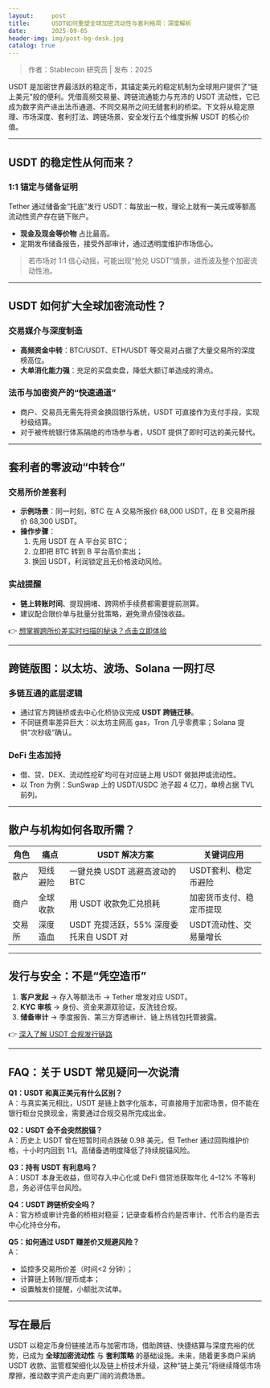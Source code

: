 ```yaml
---
layout:     post
title:      USDT如何重塑全球加密流动性与套利格局：深度解析
date:       2025-09-05
header-img: img/post-bg-desk.jpg
catalog: true
---
```


> 作者：Stablecoin 研究员 | 发布：2025

USDT 是加密世界最活跃的稳定币，其锚定美元的稳定机制为全球用户提供了“链上美元”般的便利。凭借高频交易量、跨链流通能力与充沛的 USDT 流动性，它已成为数字资产进出法币通道、不同交易所之间无缝套利的桥梁。下文将从稳定原理、市场深度、套利打法、跨链场景、安全发行五个维度拆解 USDT 的核心价值。

---

## USDT 的稳定性从何而来？

### 1:1 锚定与储备证明
Tether 通过储备金“托底”发行 USDT：每放出一枚，理论上就有一美元或等额高流动性资产存在链下账户。  
- **现金及现金等价物** 占比最高。  
- 定期发布储备报告，接受外部审计，通过透明度维护市场信心。  

> 若市场对 1:1 信心动摇，可能出现“抢兑 USDT”情景，进而波及整个加密流动性池。  

---

## USDT 如何扩大全球加密流动性？

### 交易媒介与深度制造
- **高频资金中转**：BTC/USDT、ETH/USDT 等交易对占据了大量交易所的深度榜高位。  
- **大单消化能力强**：充足的买盘卖盘，降低大额订单造成的滑点。  

### 法币与加密资产的“快速通道”  
- 商户、交易员无需先将资金换回银行系统，USDT 可直接作为支付手段，实现秒级结算。  
- 对于被传统银行体系隔绝的市场参与者，USDT 提供了即时可达的美元替代。  

---

## 套利者的零波动“中转仓”

### 交易所价差套利
- **示例场景**：同一时刻，BTC 在 A 交易所报价 68,000 USDT，在 B 交易所报价 68,300 USDT。  
- **操作步骤**：  
  1. 先用 USDT 在 A 平台买 BTC；  
  2. 立即把 BTC 转到 B 平台高价卖出；  
  3. 换回 USDT，利润锁定且无价格波动风险。  

### 实战提醒
- **链上转账时间**、提现拥堵、跨网桥手续费都需要提前测算。  
- 建议配合限价单与批量分批策略，避免滑点侵蚀收益。  

👉 [想掌握跨所价差实时扫描的秘诀？点击立即体验](https://okxdog.com/)

---

## 跨链版图：以太坊、波场、Solana 一网打尽

### 多链互通的底层逻辑
- 通过官方跨链桥或去中心化桥协议完成 **USDT 跨链迁移**。  
- 不同链费率差异巨大：以太坊主网高 gas，Tron 几乎零费率；Solana 提供“次秒级”确认。  

### DeFi 生态加持
- 借、贷、DEX、流动性挖矿均可在对应链上用 USDT 做抵押或流动性。  
- 以 Tron 为例：SunSwap 上的 USDT/USDC 池子超 4 亿刀，单榜占据 TVL 前列。  

---

## 散户与机构如何各取所需？

| 角色 | 痛点 | USDT 解决方案 | 关键词应用 |
|------|------|---------------|------------|
| 散户 | 短线避险 | 一键兑换 USDT 逃避高波动的 BTC | USDT套利、稳定币避险 |
| 商户 | 全球收款 | 用 USDT 收款免汇兑损耗 | 加密货币支付、稳定币提现 |
| 交易所 | 深度造血 | USDT 充提活跃，55% 深度委托来自 USDT 对 | USDT流动性、交易量增长 |

---

## 发行与安全：不是“凭空造币”

1. **客户发起** → 存入等额法币 → Tether 增发对应 USDT。  
2. **KYC 审核** → 身份、资金来源双验证，反洗钱合规。  
3. **储备审计** → 季度报告、第三方穿透审计、链上热钱包托管披露。  

👉 [深入了解 USDT 合规发行链路](https://okxdog.com/)

---

## FAQ：关于 USDT 常见疑问一次说清

**Q1：USDT 和真正美元有什么区别？**  
A：与真实美元相比，USDT 是链上数字化版本，可直接用于加密场景，但不能在银行柜台兑换现金，需要通过合规交易所完成出金。

**Q2：USDT 会不会突然脱锚？**  
A：历史上 USDT 曾在短暂时间点跌破 0.98 美元，但 Tether 通过回购维护价格，十小时内回到 1:1。高储备透明度降低了持续脱锚风险。

**Q3：持有 USDT 有利息吗？**  
A：USDT 本身无收益，但可存入中心化或 DeFi 借贷池获取年化 4–12% 不等利息，务必评估平台风险。

**Q4：USDT 跨链桥安全吗？**  
A：官方桥或审计完备的桥相对稳妥；记录查看桥合约是否审计、代币合约是否去中心化持仓分布。

**Q5：如何通过 USDT 赚差价又规避风险？**  
A：  
- 监控多交易所价差（时间<2 分钟）；  
- 计算链上转账/提币成本；  
- 设置触发价提醒，小额批次试单。  

---

## 写在最后
USDT 以稳定币身份链接法币与加密市场，借助跨链、快捷结算与深度充裕的优势，已成为 **全球加密流动性** 与 **套利策略** 的基础设施。未来，随着更多商户采纳 USDT 收款、监管框架细化以及链上桥技术升级，这种“链上美元”将继续降低市场摩擦，推动数字资产走向更广阔的消费场景。